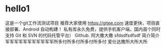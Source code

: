 # hello1
这是一个git工作流测试项目
推荐大家使用 https://gitee.com 速度更快，项目直接部署、Android 自动构建！ 私有库永久免费，提供手机客户端，国内首个同时支持 Git 和 SVN 的代码托管平台） Github.
阿大撒大撒
sfdsdfsdfsdf
简介简介军军军军军军军军军军军所多付所多付所多付所多付
爱仕达撒所大所大所
